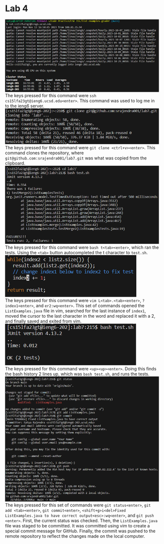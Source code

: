 # Lab 4
![Step 4](step4.PNG)\
The keys pressed for this command were `ssh cs15lfa23gt@ieng6.ucsd.edu<enter>`. This command was used to log me in to the ieng6 server.\
![Step 5](step5.png)\
The keys pressed for this command were `git clone <ctrl+v><enter>`. This command clones the repository, where `git@github.com:srajendra001/lab7.git` was what was copied from the clipboard.\
![Step 6](step6.PNG)\
The keys pressed for this command were `bash t<tab><enter>`, which ran the tests. Using the `<tab>` button autocompleted the t character to `test.sh`.\
![Step 7](step7.PNG)\
The keys pressed for this command were `vim L<tab>.<tab><enter>`, `?index1<enter>`, and `er2:wq<enter>`. This set of commands opened the `ListExamples.java` file in vim, searched for the last instance of `index1`, moved the cursor to the last character in the word and replaced it with a 2, and finally saved and exited from vim.\
![Step 8](step8.PNG)\
The keys pressed for this command were `<up><up><enter>`. Doing this finds the bash history 2 lines up, which was `bash test.sh`, and runs the tests.\
![Step 9](step9.PNG)\
The keys pressed for this set of commands were `git status<enter>`, `git add <tab><enter>`, `git commit<enter>`, `<shift+g>i<del>Fixed ListExamples.java to have correct output<esc>:wq<enter>`, and `git push <enter>`. First, the current status was checked. Then, the `ListExamples.java` file was staged to be committed. It was committed using vim to create a special commit message for GitHub. Finally, the commit was pushed to the remote repository to reflect the changes made on the local computer.

